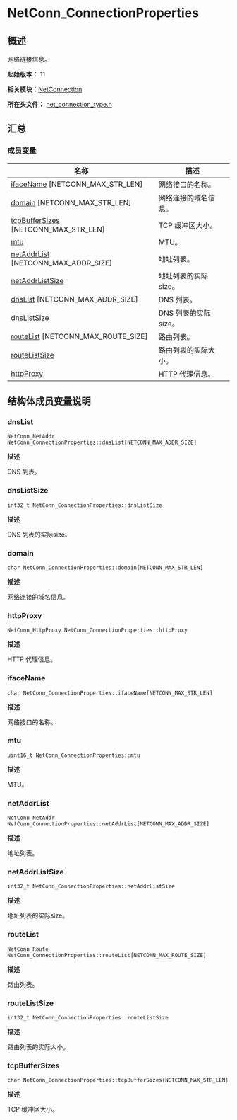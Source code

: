 # NetConn_ConnectionProperties


## 概述

网络链接信息。

**起始版本：** 11

**相关模块：**[NetConnection](_net_connection.md)

**所在头文件：** [net_connection_type.h](net__connection__type_8h.md)

## 汇总


### 成员变量

| 名称 | 描述 | 
| -------- | -------- |
| [ifaceName](#ifacename) [NETCONN_MAX_STR_LEN] | 网络接口的名称。 | 
| [domain](#domain) [NETCONN_MAX_STR_LEN] | 网络连接的域名信息。 | 
| [tcpBufferSizes](#tcpbuffersizes) [NETCONN_MAX_STR_LEN] | TCP 缓冲区大小。 | 
| [mtu](#mtu) | MTU。 | 
| [netAddrList](#netaddrlist) [NETCONN_MAX_ADDR_SIZE] | 地址列表。 | 
| [netAddrListSize](#netaddrlistsize) | 地址列表的实际size。 | 
| [dnsList](#dnslist) [NETCONN_MAX_ADDR_SIZE] | DNS 列表。 | 
| [dnsListSize](#dnslistsize) | DNS 列表的实际size。 | 
| [routeList](#routelist) [NETCONN_MAX_ROUTE_SIZE] | 路由列表。 | 
| [routeListSize](#routelistsize) | 路由列表的实际大小。 | 
| [httpProxy](#httpproxy) | HTTP 代理信息。 | 


## 结构体成员变量说明


### dnsList

```
NetConn_NetAddr NetConn_ConnectionProperties::dnsList[NETCONN_MAX_ADDR_SIZE]
```

**描述**

DNS 列表。


### dnsListSize

```
int32_t NetConn_ConnectionProperties::dnsListSize
```

**描述**

DNS 列表的实际size。


### domain

```
char NetConn_ConnectionProperties::domain[NETCONN_MAX_STR_LEN]
```

**描述**

网络连接的域名信息。


### httpProxy

```
NetConn_HttpProxy NetConn_ConnectionProperties::httpProxy
```

**描述**

HTTP 代理信息。


### ifaceName

```
char NetConn_ConnectionProperties::ifaceName[NETCONN_MAX_STR_LEN]
```

**描述**

网络接口的名称。


### mtu

```
uint16_t NetConn_ConnectionProperties::mtu
```

**描述**

MTU。


### netAddrList

```
NetConn_NetAddr NetConn_ConnectionProperties::netAddrList[NETCONN_MAX_ADDR_SIZE]
```

**描述**

地址列表。


### netAddrListSize

```
int32_t NetConn_ConnectionProperties::netAddrListSize
```

**描述**

地址列表的实际size。


### routeList

```
NetConn_Route NetConn_ConnectionProperties::routeList[NETCONN_MAX_ROUTE_SIZE]
```

**描述**

路由列表。


### routeListSize

```
int32_t NetConn_ConnectionProperties::routeListSize
```

**描述**

路由列表的实际大小。


### tcpBufferSizes

```
char NetConn_ConnectionProperties::tcpBufferSizes[NETCONN_MAX_STR_LEN]
```

**描述**

TCP 缓冲区大小。
